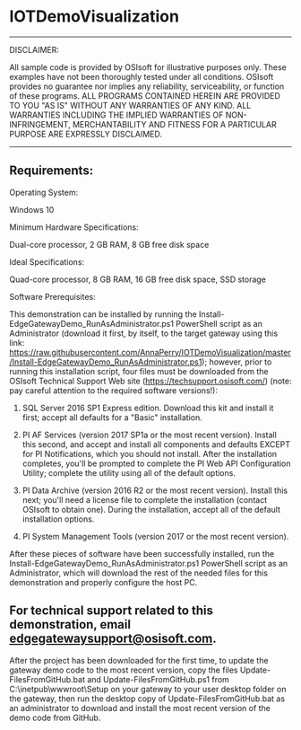 # IOTDemoVisualization

 ***********************************************************************
  DISCLAIMER:
 
  All sample code is provided by OSIsoft for illustrative purposes only.
  These examples have not been thoroughly tested under all conditions.
  OSIsoft provides no guarantee nor implies any reliability,
  serviceability, or function of these programs.
  ALL PROGRAMS CONTAINED HEREIN ARE PROVIDED TO YOU "AS IS"
  WITHOUT ANY WARRANTIES OF ANY KIND. ALL WARRANTIES INCLUDING
  THE IMPLIED WARRANTIES OF NON-INFRINGEMENT, MERCHANTABILITY
  AND FITNESS FOR A PARTICULAR PURPOSE ARE EXPRESSLY DISCLAIMED.
 ************************************************************************

## Requirements:

Operating System:

Windows 10

Minimum Hardware Specifications:

Dual-core processor, 2 GB RAM, 8 GB free disk space

Ideal Specifications:

Quad-core processor, 8 GB RAM, 16 GB free disk space, SSD storage

Software Prerequisites:

This demonstration can be installed by running the Install-EdgeGatewayDemo_RunAsAdministrator.ps1 PowerShell script as an Administrator (download it first, by itself, to the target gateway using this link: https://raw.githubusercontent.com/AnnaPerry/IOTDemoVisualization/master/Install-EdgeGatewayDemo_RunAsAdministrator.ps1); however, prior to running this installation script, four files must be downloaded from the OSIsoft Technical Support Web site (https://techsupport.osisoft.com/) (note: pay careful attention to the required software versions!):

1. SQL Server 2016 SP1 Express edition. 
Download this kit and install it first; accept all defaults for a "Basic" installation.

2. PI AF Services (version 2017 SP1a or the most recent version). 
Install this second, and accept and install all components and defaults EXCEPT for PI Notifications, which you should not install.  After the installation completes, you'll be prompted to complete the PI Web API Configuration Utility; complete the utility using all of the default options.

3. PI Data Archive (version 2016 R2 or the most recent version). 
Install this next; you'll need a license file to complete the installation (contact OSIsoft to obtain one).  During the installation, accept all of the default installation options.

4. PI System Management Tools (version 2017 or the most recent version). 

After these pieces of software have been successfully installed, run the Install-EdgeGatewayDemo_RunAsAdministrator.ps1 PowerShell script as an Administrator, which will download the rest of the needed files for this demonstration and properly configure the host PC.

## For technical support related to this demonstration, email edgegatewaysupport@osisoft.com.

After the project has been downloaded for the first time, to update the gateway demo code to the most recent version, copy the files Update-FilesFromGitHub.bat and Update-FilesFromGitHub.ps1 from C:\inetpub\wwwroot\Setup on your gateway to your user desktop folder on the gateway, then run the desktop copy of Update-FilesFromGitHub.bat as an administrator to download and install the most recent version of the demo code from GitHub.
